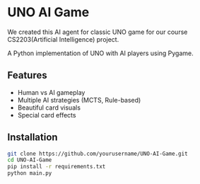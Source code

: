 # UNO AI Game
We created this AI agent for classic UNO game for our course CS2203(Artificial Intelligence) project.


A Python implementation of UNO with AI players using Pygame.

## Features
- Human vs AI gameplay
- Multiple AI strategies (MCTS, Rule-based)
- Beautiful card visuals
- Special card effects

## Installation
```bash
git clone https://github.com/yourusername/UNO-AI-Game.git
cd UNO-AI-Game
pip install -r requirements.txt
python main.py
